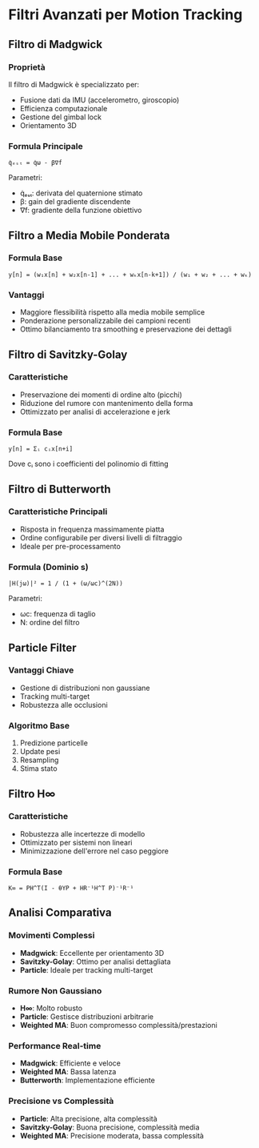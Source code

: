 # Filtri Avanzati per Motion Tracking

## Filtro di Madgwick

### Proprietà

Il filtro di Madgwick è specializzato per:

- Fusione dati da IMU (accelerometro, giroscopio)
- Efficienza computazionale
- Gestione del gimbal lock
- Orientamento 3D

### Formula Principale

```
q̇ₑₛₜ = q̇ω - β∇f
```

Parametri:
- q̇ₑₛₜ: derivata del quaternione stimato
- β: gain del gradiente discendente
- ∇f: gradiente della funzione obiettivo

## Filtro a Media Mobile Ponderata

### Formula Base

```
y[n] = (w₁x[n] + w₂x[n-1] + ... + wₖx[n-k+1]) / (w₁ + w₂ + ... + wₖ)
```

### Vantaggi

- Maggiore flessibilità rispetto alla media mobile semplice
- Ponderazione personalizzabile dei campioni recenti
- Ottimo bilanciamento tra smoothing e preservazione dei dettagli

## Filtro di Savitzky-Golay

### Caratteristiche

- Preservazione dei momenti di ordine alto (picchi)
- Riduzione del rumore con mantenimento della forma
- Ottimizzato per analisi di accelerazione e jerk

### Formula Base

```
y[n] = Σᵢ cᵢx[n+i]
```

Dove cᵢ sono i coefficienti del polinomio di fitting

## Filtro di Butterworth

### Caratteristiche Principali

- Risposta in frequenza massimamente piatta
- Ordine configurabile per diversi livelli di filtraggio
- Ideale per pre-processamento

### Formula (Dominio s)

```
|H(jω)|² = 1 / (1 + (ω/ωc)^(2N))
```

Parametri:
- ωc: frequenza di taglio
- N: ordine del filtro

## Particle Filter

### Vantaggi Chiave

- Gestione di distribuzioni non gaussiane
- Tracking multi-target
- Robustezza alle occlusioni

### Algoritmo Base

1. Predizione particelle
2. Update pesi
3. Resampling
4. Stima stato

## Filtro H∞

### Caratteristiche

- Robustezza alle incertezze di modello
- Ottimizzato per sistemi non lineari
- Minimizzazione dell'errore nel caso peggiore

### Formula Base

```
K∞ = PH^T(I - θYP + HR⁻¹H^T P)⁻¹R⁻¹
```

## Analisi Comparativa

### Movimenti Complessi

- **Madgwick**: Eccellente per orientamento 3D
- **Savitzky-Golay**: Ottimo per analisi dettagliata
- **Particle**: Ideale per tracking multi-target

### Rumore Non Gaussiano

- **H∞**: Molto robusto
- **Particle**: Gestisce distribuzioni arbitrarie
- **Weighted MA**: Buon compromesso complessità/prestazioni

### Performance Real-time

- **Madgwick**: Efficiente e veloce
- **Weighted MA**: Bassa latenza
- **Butterworth**: Implementazione efficiente

### Precisione vs Complessità

- **Particle**: Alta precisione, alta complessità
- **Savitzky-Golay**: Buona precisione, complessità media
- **Weighted MA**: Precisione moderata, bassa complessità
